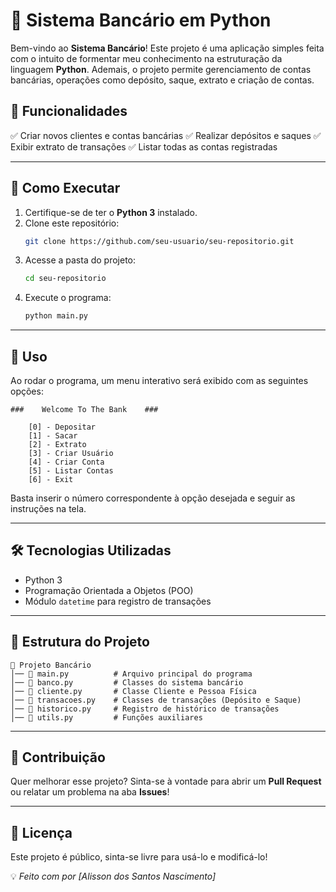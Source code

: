 # 🏦 Sistema Bancário em Python

Bem-vindo ao **Sistema Bancário**! Este projeto é uma aplicação simples feita com o intuito de formentar meu conhecimento na estruturação da linguagem **Python**. Ademais, o projeto permite gerenciamento de contas bancárias, operações como depósito, saque, extrato e criação de contas.

## 📌 Funcionalidades

✅ Criar novos clientes e contas bancárias
✅ Realizar depósitos e saques
✅ Exibir extrato de transações
✅ Listar todas as contas registradas

---

## 🚀 Como Executar

1. Certifique-se de ter o **Python 3** instalado.
2. Clone este repositório:
   ```bash
   git clone https://github.com/seu-usuario/seu-repositorio.git
   ```
3. Acesse a pasta do projeto:
   ```bash
   cd seu-repositorio
   ```
4. Execute o programa:
   ```bash
   python main.py
   ```

---

## 📜 Uso

Ao rodar o programa, um menu interativo será exibido com as seguintes opções:

```
###    Welcome To The Bank    ###

    [0] - Depositar
    [1] - Sacar
    [2] - Extrato
    [3] - Criar Usuário
    [4] - Criar Conta
    [5] - Listar Contas
    [6] - Exit
```

Basta inserir o número correspondente à opção desejada e seguir as instruções na tela.

---

## 🛠️ Tecnologias Utilizadas

- Python 3
- Programação Orientada a Objetos (POO)
- Módulo `datetime` para registro de transações

---

## 📌 Estrutura do Projeto

```
📂 Projeto Bancário
│── 📄 main.py          # Arquivo principal do programa
│── 📄 banco.py         # Classes do sistema bancário
│── 📄 cliente.py       # Classe Cliente e Pessoa Física
│── 📄 transacoes.py    # Classes de transações (Depósito e Saque)
│── 📄 historico.py     # Registro de histórico de transações
│── 📄 utils.py         # Funções auxiliares
```

---

## 🤝 Contribuição

Quer melhorar esse projeto? Sinta-se à vontade para abrir um **Pull Request** ou relatar um problema na aba **Issues**!

---

## 📄 Licença

Este projeto é público, sinta-se livre para usá-lo e modificá-lo!

💡 *Feito com por [Alisson dos Santos Nascimento]*


